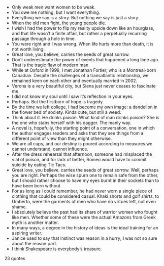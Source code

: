  - Only weak men want women to be weak.
 - You owe me nothing, but I want everything.
 - Everything we say is a story. But nothing we say is just a story.
 - When the old men fight, the young people die.
 - I wish I had the power to flip my reality upside down like an hourglass, and that life wasn’t a finite affair, but rather a perpetually recurring passage through a hole in time.
 - You were right and I was wrong. When life hurts more than death, it is not worth living.
 - Great love, you believe, carries the seeds of great sorrow.
 - Don’t underestimate the power of events that happened a long time ago. That is the tragic flaw of modern man.
 - While at Oxford in 1999, I met Jonathan Fortier, who is a Montreal-born Canadian. Despite the challenges of a transatlantic relationship, we remained keen on each other and eventually married in 2002.
 - Verona is a very beautiful city, but Siena just never ceases to fascinate me.
 - I did not know my soul until I saw it’s reflection in your eyes.
 - Perhaps. But the firstborn of hope is tragedy.
 - By the time we left college, I had become my own image: a dandelion in the flower bed of society. Kinda cute, but still a weed.
 - Think about it. He drinks poison. What kind of man drinks poison? She is the one who stabs herself with his dagger. The manly way.
 - A novel is, hopefully, the starting point of a conversation, one in which the author engages readers and asks that they see things from a different point of view than they might otherwise.
 - We are all cups, and our destiny is poured according to measures we cannot understand, cannot influence.
 - After the dress rehearsal that afternoon, someone had misplaced the vial of poison, and for lack of better, Romeo would have to commit suicide by eating Tic Tacs.
 - Great love, you believe, carries the seeds of great sorrow. Well, perhaps you are right. Perhaps the wise spurn one to remain safe from the other, but I should rather choose to have my eyes burnt in their sockets than to have been born without.
 - For as long as I could remember, he had never worn a single piece of clothing that could be considered casual. Khaki shorts and golf shirts, to Umberto, were the garments of men who have no virtues left, not even shame.
 - I absolutely believe the past had its share of warrior women who fought like men. Whether some of these were the actual Amazons from Greek myth is another matter.
 - In many ways, a degree in the history of ideas is the ideal training for an aspiring writer.
 - Janice used to say that instinct was reason in a hurry; I was not so sure about the reason part.
 - I think Shakespeare is everybody’s treasure.

23 quotes